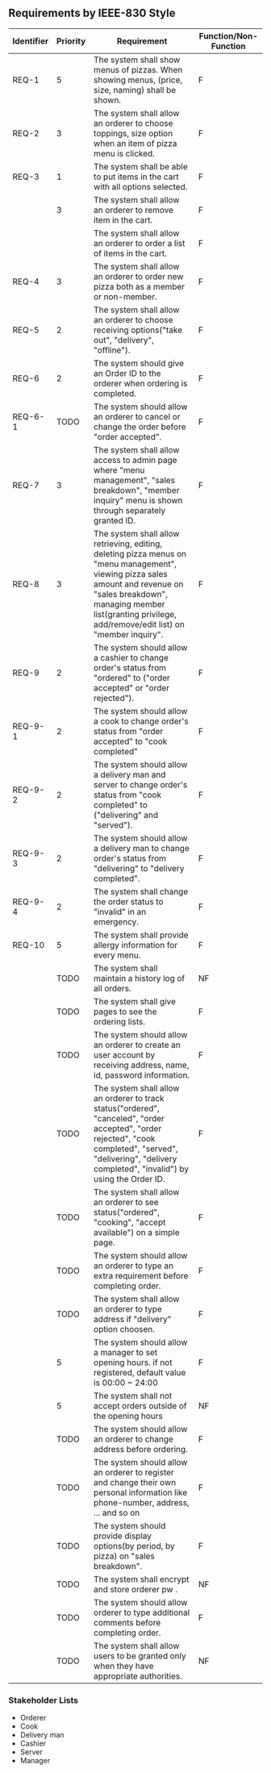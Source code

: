 ## Requirements by IEEE-830 Style

| Identifier | Priority | Requirement | Function/Non-Function |
| - | - | - | - |
| REQ-1 | 5 | The system shall show menus of pizzas. When showing menus, (price, size, naming) shall be shown. | F |
| REQ-2 | 3 | The system shall allow an orderer to choose toppings, size option when an item of pizza menu is clicked. | F |
| REQ-3 | 1 | The system shall be able to put items in the cart with all options selected. | F |
| | 3 | The system shall allow an orderer to remove item in the cart. | F |
| | | The system shall allow an orderer to order a list of items in the cart. | F |
| REQ-4 | 3 | The system shall allow an orderer to order new pizza both as a member or non-member. | F |
| REQ-5 | 2 | The system shall allow an orderer to choose receiving options("take out", "delivery", "offline"). | F |
| REQ-6 | 2 | The system should give an Order ID to the orderer when ordering is completed. | F |
| REQ-6-1 | TODO | The system should allow an orderer to cancel or change the order before "order accepted". | F |
| REQ-7 | 3 | The system shall allow access to admin page where "menu management", "sales breakdown", "member inquiry" menu is shown through separately granted ID. | F |
| REQ-8 | 3 | The system shall allow retrieving, editing, deleting pizza menus on "menu management", viewing pizza sales amount and revenue on "sales breakdown", managing member list(granting privilege, add/remove/edit list) on "member inquiry". | F |
| REQ-9 | 2 | The system should allow a cashier to change order's status from "ordered" to ("order accepted" or "order rejected"). | F |
| REQ-9-1 | 2 | The system should allow a cook to change order's status from "order accepted" to "cook completed" | F |
| REQ-9-2 | 2 | The system should allow a delivery man and server to change order's status from "cook completed" to ("delivering" and "served"). | F |
| REQ-9-3 | 2 | The system should allow a delivery man to change order's status from "delivering" to "delivery completed". | F |
| REQ-9-4 | 2 | The system shall change the order status to "invalid" in an emergency. | F |
| REQ-10 | 5 | The system shall provide allergy information for every menu. | F |
| | TODO | The system shall maintain a history log of all orders. | NF |
| | TODO | The system shall give pages to see the ordering lists. | F |
| | TODO | The system should allow an orderer to create an user account by receiving address, name, id, password information. | F |
| | TODO | The system shall allow an orderer to track status("ordered", "canceled", "order accepted", "order rejected", "cook completed", "served", "delivering", "delivery completed", "invalid") by using the Order ID. | F |
| | TODO | The system shall allow an orderer to see status("ordered", "cooking", "accept available") on a simple page. | F |
| | TODO | The system should allow an orderer to type an extra requirement before completing order. | F |
| | TODO | The system shall allow an orderer to type address if "delivery" option choosen. | F |
| | 5 | The system should allow a manager to set opening hours. if not registered, default value is 00:00 ~ 24:00  | F |
| | 5 | The system shall not accept orders outside of the opening hours | NF |
| | TODO | The system should allow an orderer to change address before ordering. | F |
| | TODO | The system should allow an orderer to register and change their own personal information like phone-number, address, ... and so on | F |
| | TODO | The system should provide display options(by period, by pizza) on "sales breakdown". | F |
| | TODO | The system shall encrypt and store orderer pw . | NF |
| | TODO | The system should allow orderer to type additional comments before completing order. | F |
| | TODO | The system shall allow users to be granted only when they have appropriate authorities. | NF |

### Stakeholder Lists
 * Orderer
 * Cook
 * Delivery man
 * Cashier
 * Server
 * Manager
